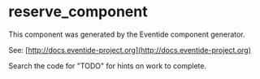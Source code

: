 # reserve_component

This component was generated by the Eventide component generator.

See: [http://docs.eventide-project.org](http://docs.eventide-project.org)

Search the code for "TODO" for hints on work to complete.
